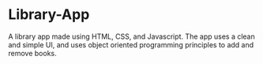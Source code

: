 # Library-App
A library app made using HTML, CSS, and Javascript. The app uses a clean and simple UI, and uses object oriented programming principles to add and remove books.
